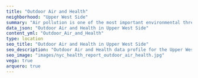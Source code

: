 ```yaml
---
title: "Outdoor Air and Health"
neighborhood: "Upper West Side"
summary: "Air pollution is one of the most important environmental threats to urban populations and while all people are exposed, pollutant emissions, levels of exposure, and population vulnerability vary across neighborhoods. Exposures to common air pollutants have been linked to respiratory and cardiovascular diseases, cancers, and premature deaths."
data_json: "Outdoor Air and Health in Upper West Side"
content_yml: "Outdoor_Air_and_Health"
type: location
seo_title: "Outdoor Air and Health in Upper West Side"
seo_description: "Outdoor Air and Health data profile for the Upper West Side neighborhood of NYC."
seo_image: "images/nyc_health_report_outdoor_air_health.jpg"
vega: true
arquero: true
---
```

